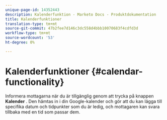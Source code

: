 ```yaml
---
unique-page-id: 14352443
description: Kalenderfunktion - Marketo Docs - Produktdokumentation
title: Kalenderfunktioner
translation-type: tm+mt
source-git-commit: 47b2fee7d146c3dc558d4bbb10070683f4cdfd3d
workflow-type: tm+mt
source-wordcount: '53'
ht-degree: 0%

---
```



# Kalenderfunktioner {#calendar-functionality}

Informera mottagarna när du är tillgänglig genom att trycka på knappen **Kalender** . Den hämtas in i din Google-kalender och gör att du kan lägga till specifika datum och tidpunkter som du är ledig, och mottagaren kan svara tillbaka med en tid som passar dem.
